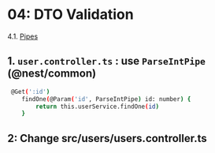 # 04: DTO Validation
4.1. [Pipes](https://docs.nestjs.com/pipes)
## 1. `user.controller.ts` : use `ParseIntPipe` (@nest/common)
```bash
 @Get(':id')
    findOne(@Param('id', ParseIntPipe) id: number) {
        return this.userService.findOne(id)
    }
```
## 2: Change src/users/users.controller.ts

